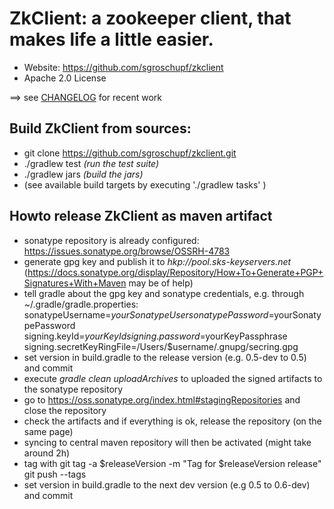 ZkClient: a zookeeper client, that makes life a little easier. 
=====

+ Website: 			https://github.com/sgroschupf/zkclient
+ Apache 2.0 License

==> see [CHANGELOG][] for recent work


Build ZkClient from sources:
---------------

+ git clone https://github.com/sgroschupf/zkclient.git
+ ./gradlew test _(run the test suite)_
+ ./gradlew jars _(build the jars)_
+ (see available build targets by executing './gradlew tasks' )


Howto release ZkClient as maven artifact
---------------
- sonatype repository is already configured: https://issues.sonatype.org/browse/OSSRH-4783
- generate gpg key and publish it to _hkp://pool.sks-keyservers.net_ (https://docs.sonatype.org/display/Repository/How+To+Generate+PGP+Signatures+With+Maven may be of help)
- tell gradle about the gpg key and sonatype credentials, e.g. through ~/.gradle/gradle.properties: 
    sonatypeUsername=$yourSonatypeUser
    sonatypePassword=$yourSonatypePassword
    signing.keyId=$yourKeyId
    signing.password=$yourKeyPassphrase
    signing.secretKeyRingFile=/Users/$username/.gnupg/secring.gpg
- set version in build.gradle to the release version (e.g. 0.5-dev to 0.5) and commit    
- execute _gradle clean uploadArchives_ to uploaded the signed artifacts to the sonatype repository
- go to https://oss.sonatype.org/index.html#stagingRepositories and close the repository 
- check the artifacts and if everything is ok, release the repository (on the same page)
- syncing to central maven repository will then be activated (might take around 2h)
- tag with 
	git tag -a $releaseVersion -m "Tag for $releaseVersion release"
	git push --tags
- set version in build.gradle to the next dev version (e.g 0.5 to 0.6-dev) and commit


[CHANGELOG]: ./CHANGELOG.markdown
